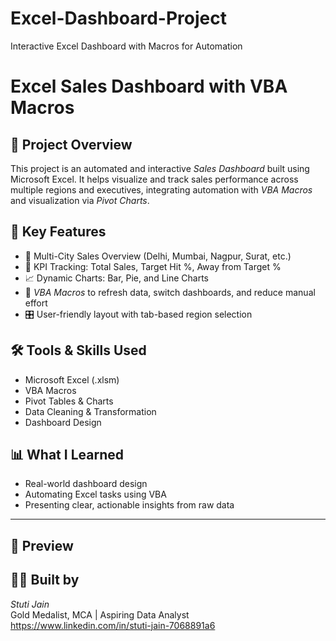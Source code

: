 # Excel-Dashboard-Project
Interactive Excel Dashboard with Macros for Automation
# Excel Sales Dashboard with VBA Macros

## 📌 Project Overview
This project is an automated and interactive *Sales Dashboard* built using Microsoft Excel. It helps visualize and track sales performance across multiple regions and executives, integrating automation with *VBA Macros* and visualization via *Pivot Charts*.

## 🎯 Key Features
- 📍 Multi-City Sales Overview (Delhi, Mumbai, Nagpur, Surat, etc.)
- 🧠 KPI Tracking: Total Sales, Target Hit %, Away from Target %
- 📈 Dynamic Charts: Bar, Pie, and Line Charts
- 🔄 *VBA Macros* to refresh data, switch dashboards, and reduce manual effort
- 🎛️ User-friendly layout with tab-based region selection

## 🛠 Tools & Skills Used
- Microsoft Excel (.xlsm)
- VBA Macros
- Pivot Tables & Charts
- Data Cleaning & Transformation
- Dashboard Design
  
## 📊 What I Learned
- Real-world dashboard design
- Automating Excel tasks using VBA
- Presenting clear, actionable insights from raw data

---

## 🧩 Preview




## 👩‍💻 Built by
*Stuti Jain*  
Gold Medalist, MCA | Aspiring Data Analyst  
https://www.linkedin.com/in/stuti-jain-7068891a6
